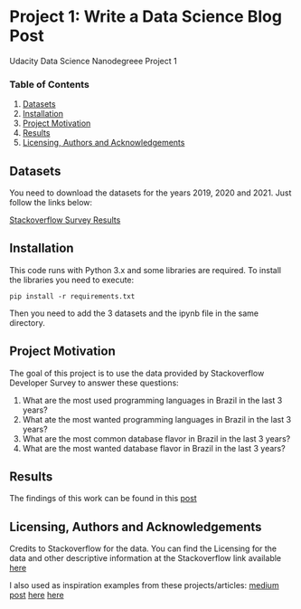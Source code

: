 # Project 1:  Write a Data Science Blog Post

Udacity Data Science Nanodegreee Project 1


### Table of Contents


1. [Datasets](#datasets)
2. [Installation](#installation)
2. [Project Motivation](#motivation)
3. [Results](#results)
4. [Licensing, Authors and Acknowledgements](#licensing)


## Datasets <a name="datasets"></a>

You need to download the datasets for the years 2019, 2020 and 2021. Just follow the links below:

[Stackoverflow Survey Results](https://insights.stackoverflow.com/survey)

## Installation<a name="installation"></a>

This code runs with Python 3.x and some libraries are required.  To install the libraries you need to execute:

` pip install -r requirements.txt `

Then you need to add the 3 datasets and the ipynb file in the same directory.

## Project Motivation <a name="motivation"></a>

The goal of this project is to use the data provided by Stackoverflow Developer Survey to answer these questions:</br>

1. What are the most used programming languages in Brazil in the last 3 years?</br>
2. What ate the most wanted programming languages in Brazil in the last 3 years?</br>
3. What are the most common database flavor in Brazil in the last 3 years?</br>
4. What are the most wanted database flavor in Brazil in the last 3 years?</br>


## Results <a name="results"></a>

The findings of this work can be found in this [post](https://rodrigo-dev77.medium.com/what-are-most-used-programming-languages-and-databases-in-brazil-d8f8ecd17ea4)

## Licensing, Authors and Acknowledgements <a name="licensing"></a>

Credits to Stackoverflow for the data. You can find the Licensing for the data and other descriptive information at the Stackoverflow link available [here](https://insights.stackoverflow.com/survey)

I also used as inspiration examples from these projects/articles:
[medium post](https://medium.com/@josh_2774/how-do-you-become-a-developer-5ef1c1c68711)
[here](https://medium.com/kiran-santwani/write-a-data-science-blog-post-82bfe33b85d0)
[here](https://github.com/ericvenarusso/Write-a-Data-Science-Blog-Post/blob/master/README.md)










